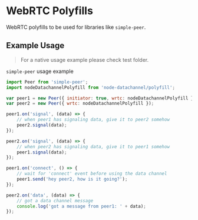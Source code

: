 # WebRTC Polyfills

WebRTC polyfills to be used for libraries like `simple-peer`.

## Example Usage

> For a native usage example please check test folder.

`simple-peer` usage example

```js
import Peer from 'simple-peer';
import nodeDatachannelPolyfill from 'node-datachannel/polyfill';

var peer1 = new Peer({ initiator: true, wrtc: nodeDatachannelPolyfill });
var peer2 = new Peer({ wrtc: nodeDatachannelPolyfill });

peer1.on('signal', (data) => {
    // when peer1 has signaling data, give it to peer2 somehow
    peer2.signal(data);
});

peer2.on('signal', (data) => {
    // when peer2 has signaling data, give it to peer1 somehow
    peer1.signal(data);
});

peer1.on('connect', () => {
    // wait for 'connect' event before using the data channel
    peer1.send('hey peer2, how is it going?');
});

peer2.on('data', (data) => {
    // got a data channel message
    console.log('got a message from peer1: ' + data);
});
```
